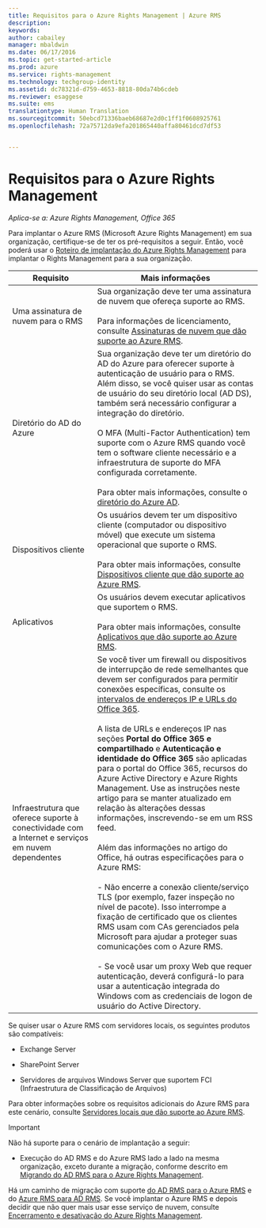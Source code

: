 ```yaml
---
title: Requisitos para o Azure Rights Management | Azure RMS
description: 
keywords: 
author: cabailey
manager: mbaldwin
ms.date: 06/17/2016
ms.topic: get-started-article
ms.prod: azure
ms.service: rights-management
ms.technology: techgroup-identity
ms.assetid: dc78321d-d759-4653-8818-80da74b6cdeb
ms.reviewer: esaggese
ms.suite: ems
translationtype: Human Translation
ms.sourcegitcommit: 50ebcd71336baeb68687e2d0c1ff1f0608925761
ms.openlocfilehash: 72a75712da9efa201865440affa80461dcd7df53


---
```


# Requisitos para o Azure Rights Management

*Aplica-se a: Azure Rights Management, Office 365*


Para implantar o Azure RMS (Microsoft Azure Rights Management) em sua organização, certifique-se de ter os pré-requisitos a seguir. Então, você poderá usar o [Roteiro de implantação do Azure Rights Management](../plan-design/deployment-roadmap.md) para implantar o Rights Management para a sua organização.

|Requisito|Mais informações|
|---------------|--------------------|
|Uma assinatura de nuvem para o RMS|Sua organização deve ter uma assinatura de nuvem que ofereça suporte ao RMS.<br /><br />Para informações de licenciamento, consulte [Assinaturas de nuvem que dão suporte ao Azure RMS](requirements-subscriptions.md).|
|Diretório do AD do Azure|Sua organização deve ter um diretório do AD do Azure para oferecer suporte à autenticação de usuário para o RMS. Além disso, se você quiser usar as contas de usuário do seu diretório local (AD DS), também será necessário configurar a integração do diretório.<br /><br />O MFA (Multi-Factor Authentication) tem suporte com o Azure RMS quando você tem o software cliente necessário e a infraestrutura de suporte do MFA configurada corretamente.<br /><br />Para obter mais informações, consulte o [diretório do Azure AD](requirements-azure-ad.md).|
|Dispositivos cliente|Os usuários devem ter um dispositivo cliente (computador ou dispositivo móvel) que execute um sistema operacional que suporte o RMS.<br /><br />Para obter mais informações, consulte [Dispositivos cliente que dão suporte ao Azure RMS](requirements-client-devices.md).|
|Aplicativos|Os usuários devem executar aplicativos que suportem o RMS.<br /><br />Para obter mais informações, consulte [Aplicativos que dão suporte ao Azure RMS](requirements-applications.md).|
|Infraestrutura que oferece suporte à conectividade com a Internet e serviços em nuvem dependentes|Se você tiver um firewall ou dispositivos de interrupção de rede semelhantes que devem ser configurados para permitir conexões específicas, consulte os [intervalos de endereços IP e URLs do Office 365](https://support.office.com/en-US/article/Office-365-URLs-and-IP-address-ranges-8548a211-3fe7-47cb-abb1-355ea5aa88a2).<br /><br />A lista de URLs e endereços IP nas seções **Portal do Office 365 e compartilhado** e **Autenticação e identidade do Office 365** são aplicadas para o portal do Office 365, recursos do Azure Active Directory e Azure Rights Management. Use as instruções neste artigo para se manter atualizado em relação às alterações dessas informações, inscrevendo-se em um RSS feed.<br /><br />Além das informações no artigo do Office, há outras especificações para o Azure RMS:<br /><br />- Não encerre a conexão cliente/serviço TLS (por exemplo, fazer inspeção no nível de pacote). Isso interrompe a fixação de certificado que os clientes RMS usam com CAs gerenciados pela Microsoft para ajudar a proteger suas comunicações com o Azure RMS.<br /><br />- Se você usar um proxy Web que requer autenticação, deverá configurá-lo para usar a autenticação integrada do Windows com as credenciais de logon de usuário do Active Directory.|

Se quiser usar o Azure RMS com servidores locais, os seguintes produtos são compatíveis:

-   Exchange Server

-   SharePoint Server

-   Servidores de arquivos Windows Server que suportem FCI (Infraestrutura de Classificação de Arquivos)

Para obter informações sobre os requisitos adicionais do Azure RMS para este cenário, consulte [Servidores locais que dão suporte ao Azure RMS](requirements-servers.md).

> [!IMPORTANT]
> Não há suporte para o cenário de implantação a seguir:
> 
> -   Execução do AD RMS e do Azure RMS lado a lado na mesma organização, exceto durante a migração, conforme descrito em [Migrando do AD RMS para o Azure Rights Management](../plan-design/migrate-from-ad-rms-to-azure-rms.md).
> 
> Há um caminho de migração com suporte [do AD RMS para o Azure RMS](http://technet.microsoft.com/library/Dn858447.aspx) e do [Azure RMS para AD RMS](http://msdn.microsoft.com/library/azure/dn629429.aspx). Se você implantar o Azure RMS e depois decidir que não quer mais usar esse serviço de nuvem, consulte [Encerramento e desativação do Azure Rights Management](../deploy-use/decommission-deactivate.md).






<!--HONumber=Jul16_HO2-->


